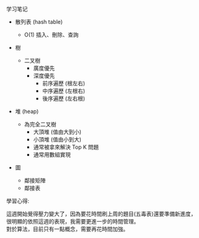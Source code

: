 学习笔记

- 散列表 (hash table)

  - O(1) 插入、刪除、查詢

- 樹
  - 二叉樹
    - 廣度優先
    - 深度優先
      - 前序遍歷 (根左右)
      - 中序遍歷 (左根右)
      - 後序遍歷 (左右根)
- 堆 (heap)
  - 為完全二叉樹
    - 大頂堆 (值由大到小)
    - 小頂堆 (值由小到大)
    - 通常被拿來解決 Top K 問題
    - 通常用數組實現
- 圖
  - 鄰接矩陣
  - 鄰接表

學習心得:

這週開始覺得壓力變大了，因為要花時間刷上周的題目(五毒表)還要準備新進度，很明顯的依照這週的表現，我需要更進一步的時間管理。  
對於算法，目前只有一點概念，需要再花時間加強。

